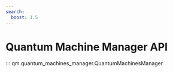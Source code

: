 ```yaml
---
search:
  boost: 1.5
---
```


# Quantum Machine Manager API

::: qm.quantum_machines_manager.QuantumMachinesManager

